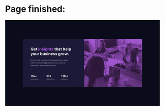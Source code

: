# Page finished:
<a href="https://eyad-ashraf-2008.github.io/Front-end-Project-9/">![carlsgabriel github io_frontendMentorStatsPreviewCardComponent_ (1)](https://github.com/Eyad-Ashraf-2008/Front-end-Project-9/blob/main/image/desktop-design.jpg)</a>
